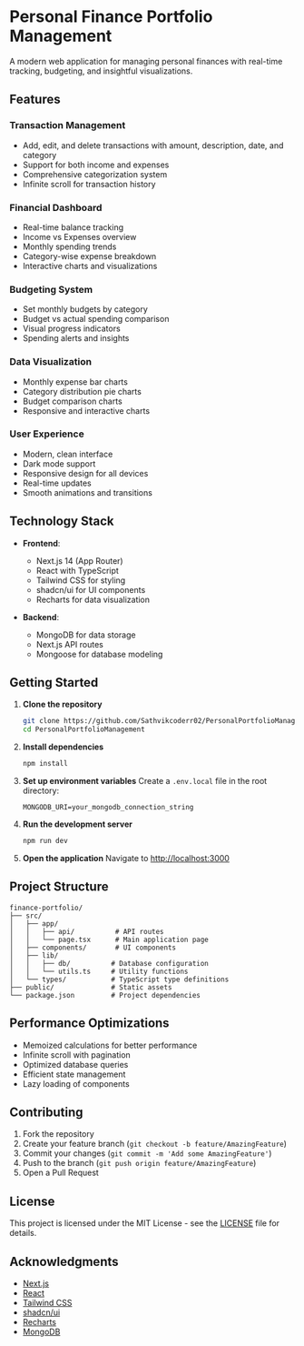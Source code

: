 # Personal Finance Portfolio Management

A modern web application for managing personal finances with real-time tracking, budgeting, and insightful visualizations.



## Features

### Transaction Management
- Add, edit, and delete transactions with amount, description, date, and category
- Support for both income and expenses
- Comprehensive categorization system
- Infinite scroll for transaction history

### Financial Dashboard
- Real-time balance tracking
- Income vs Expenses overview
- Monthly spending trends
- Category-wise expense breakdown
- Interactive charts and visualizations

### Budgeting System
- Set monthly budgets by category
- Budget vs actual spending comparison
- Visual progress indicators
- Spending alerts and insights

### Data Visualization
- Monthly expense bar charts
- Category distribution pie charts
- Budget comparison charts
- Responsive and interactive charts

### User Experience
- Modern, clean interface
- Dark mode support
- Responsive design for all devices
- Real-time updates
- Smooth animations and transitions

## Technology Stack

- **Frontend**:
  - Next.js 14 (App Router)
  - React with TypeScript
  - Tailwind CSS for styling
  - shadcn/ui for UI components
  - Recharts for data visualization

- **Backend**:
  - MongoDB for data storage
  - Next.js API routes
  - Mongoose for database modeling

## Getting Started

1. **Clone the repository**
   ```bash
   git clone https://github.com/Sathvikcoderr02/PersonalPortfolioManagement.git
   cd PersonalPortfolioManagement
   ```

2. **Install dependencies**
   ```bash
   npm install
   ```

3. **Set up environment variables**
   Create a `.env.local` file in the root directory:
   ```env
   MONGODB_URI=your_mongodb_connection_string
   ```

4. **Run the development server**
   ```bash
   npm run dev
   ```

5. **Open the application**
   Navigate to [http://localhost:3000](http://localhost:3000)

## Project Structure

```
finance-portfolio/
├── src/
│   ├── app/
│   │   ├── api/          # API routes
│   │   └── page.tsx      # Main application page
│   ├── components/       # UI components
│   ├── lib/
│   │   ├── db/          # Database configuration
│   │   └── utils.ts     # Utility functions
│   └── types/           # TypeScript type definitions
├── public/              # Static assets
└── package.json         # Project dependencies
```

## Performance Optimizations

- Memoized calculations for better performance
- Infinite scroll with pagination
- Optimized database queries
- Efficient state management
- Lazy loading of components

## Contributing

1. Fork the repository
2. Create your feature branch (`git checkout -b feature/AmazingFeature`)
3. Commit your changes (`git commit -m 'Add some AmazingFeature'`)
4. Push to the branch (`git push origin feature/AmazingFeature`)
5. Open a Pull Request

## License

This project is licensed under the MIT License - see the [LICENSE](LICENSE) file for details.

## Acknowledgments

- [Next.js](https://nextjs.org/)
- [React](https://reactjs.org/)
- [Tailwind CSS](https://tailwindcss.com/)
- [shadcn/ui](https://ui.shadcn.com/)
- [Recharts](https://recharts.org/)
- [MongoDB](https://www.mongodb.com/)

